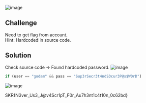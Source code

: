 ![image](https://github.com/user-attachments/assets/205714b1-fd87-4b7a-83a8-98b990dd8891)

## Challenge
Need to get flag from account.  
Hint: Hardcoded in source code.

## Solution
Check source code → Found hardcoded password.
![image](https://github.com/user-attachments/assets/b2b61460-18a7-4f82-91a5-9c1b3e81709d)

```js
if (user == "godam" && pass == "Sup3rSecr3t4ndS3cur3P@s$W0rD")
```
![image](https://github.com/user-attachments/assets/d81bbdec-17be-45b4-b2b5-0aaa17927723)

SKR{N3ver_Us3_J@v4Scr1pT_F0r_Au7h3nt1c4t10n_0c62bd}
